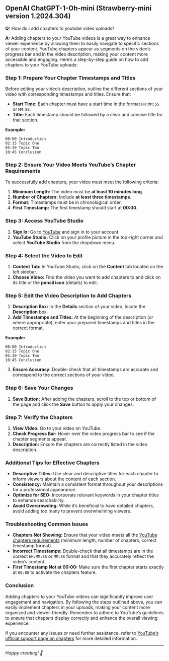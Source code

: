 ## OpenAI ChatGPT-1-Oh-mini (Strawberry-mini version 1.2024.304)

**Q:** How do i add chapters to youtube video uploads?

**A:** Adding chapters to your YouTube videos is a great way to enhance viewer experience by allowing them to easily navigate to specific sections of your content. YouTube chapters appear as segments on the video’s progress bar and in the video description, making your content more accessible and engaging. Here’s a step-by-step guide on how to add chapters to your YouTube uploads:

### **Step 1: Prepare Your Chapter Timestamps and Titles**

Before editing your video’s description, outline the different sections of your video with corresponding timestamps and titles. Ensure that:

- **Start Time:** Each chapter must have a start time in the format `HH:MM:SS` or `MM:SS`.
- **Title:** Each timestamp should be followed by a clear and concise title for that section.
  
**Example:**
```
00:00 Introduction
02:15 Topic One
05:30 Topic Two
10:45 Conclusion
```

### **Step 2: Ensure Your Video Meets YouTube’s Chapter Requirements**

To successfully add chapters, your video must meet the following criteria:

1. **Minimum Length:** The video must be **at least 10 minutes long**.
2. **Number of Chapters:** Include **at least three timestamps**.
3. **Format:** Timestamps must be in chronological order.
4. **First Timestamp:** The first timestamp should start at **00:00**.

### **Step 3: Access YouTube Studio**

1. **Sign In:** Go to [YouTube](https://www.youtube.com/) and sign in to your account.
2. **YouTube Studio:** Click on your profile picture in the top-right corner and select **YouTube Studio** from the dropdown menu.

### **Step 4: Select the Video to Edit**

1. **Content Tab:** In YouTube Studio, click on the **Content** tab located on the left sidebar.
2. **Choose Video:** Find the video you want to add chapters to and click on its title or the **pencil icon** (details) to edit.

### **Step 5: Edit the Video Description to Add Chapters**

1. **Description Box:** In the **Details** section of your video, locate the **Description** box.
2. **Add Timestamps and Titles:** At the beginning of the description (or where appropriate), enter your prepared timestamps and titles in the correct format.

**Example:**
```
00:00 Introduction
02:15 Topic One
05:30 Topic Two
10:45 Conclusion
```

3. **Ensure Accuracy:** Double-check that all timestamps are accurate and correspond to the correct sections of your video.

### **Step 6: Save Your Changes**

1. **Save Button:** After adding the chapters, scroll to the top or bottom of the page and click the **Save** button to apply your changes.

### **Step 7: Verify the Chapters**

1. **View Video:** Go to your video on YouTube.
2. **Check Progress Bar:** Hover over the video progress bar to see if the chapter segments appear.
3. **Description:** Ensure the chapters are correctly listed in the video description.

### **Additional Tips for Effective Chapters**

- **Descriptive Titles:** Use clear and descriptive titles for each chapter to inform viewers about the content of each section.
- **Consistency:** Maintain a consistent format throughout your descriptions for a professional appearance.
- **Optimize for SEO:** Incorporate relevant keywords in your chapter titles to enhance searchability.
- **Avoid Overcrowding:** While it’s beneficial to have detailed chapters, avoid adding too many to prevent overwhelming viewers.

### **Troubleshooting Common Issues**

- **Chapters Not Showing:** Ensure that your video meets all the [YouTube chapters requirements](https://support.google.com/youtube/answer/9884579?hl=en) (minimum length, number of chapters, correct timestamp format).
- **Incorrect Timestamps:** Double-check that all timestamps are in the correct `HH:MM:SS` or `MM:SS` format and that they accurately reflect the video’s content.
- **First Timestamp Not at 00:00:** Make sure the first chapter starts exactly at `00:00` to activate the chapters feature.

### **Conclusion**

Adding chapters to your YouTube videos can significantly improve user engagement and navigation. By following the steps outlined above, you can easily implement chapters in your uploads, making your content more organized and viewer-friendly. Remember to adhere to YouTube’s guidelines to ensure that chapters display correctly and enhance the overall viewing experience.

If you encounter any issues or need further assistance, refer to [YouTube’s official support page on chapters](https://support.google.com/youtube/answer/9884579?hl=en) for more detailed information.

---

*Happy creating! 🎥*
